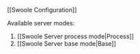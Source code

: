 [[Swoole Configuration]]

Available server modes:
1. [[Swoole Server process mode|Process]]
2. [[Swoole Server base mode|Base]]

